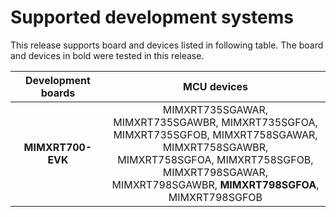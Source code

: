 # Supported development systems

This release supports board and devices listed in following table. The board and devices in bold were tested in this release.

|Development boards|MCU devices|
|:--:              |:--:       |
|**MIMXRT700-EVK**|MIMXRT735SGAWAR, MIMXRT735SGAWBR, MIMXRT735SGFOA,<br/> MIMXRT735SGFOB, MIMXRT758SGAWAR, MIMXRT758SGAWBR,<br/> MIMXRT758SGFOA, MIMXRT758SGFOB, MIMXRT798SGAWAR,<br/> MIMXRT798SGAWBR, **MIMXRT798SGFOA**, MIMXRT798SGFOB<br/>|
